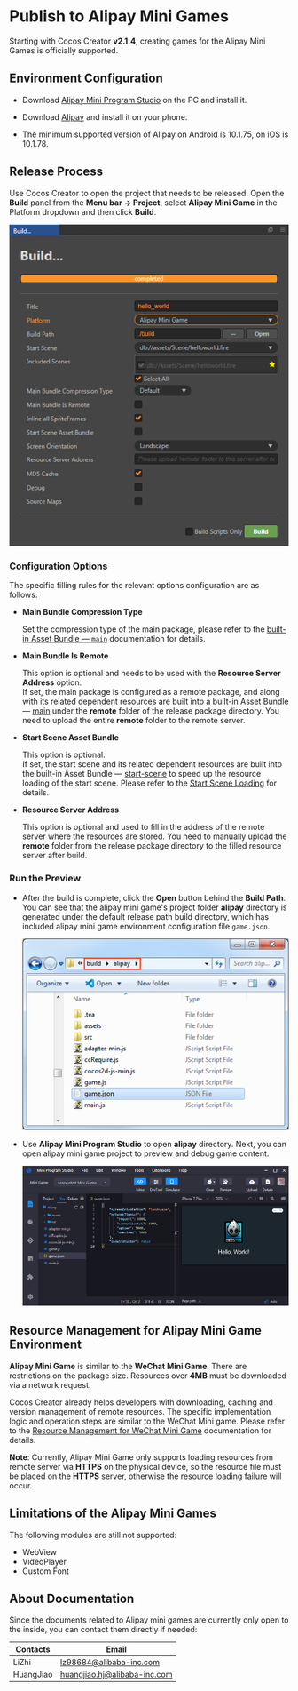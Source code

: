 # Publish to Alipay Mini Games

Starting with Cocos Creator **v2.1.4**, creating games for the Alipay Mini Games is officially supported.

## Environment Configuration

- Download [Alipay Mini Program Studio](https://render.alipay.com/p/f/fd-jwq8nu2a/pages/home/index.html) on the PC and install it.

- Download [Alipay](https://mobile.alipay.com/index.htm) and install it on your phone.

- The minimum supported version of Alipay on Android is 10.1.75, on iOS is 10.1.78.

## Release Process

Use Cocos Creator to open the project that needs to be released. Open the **Build** panel from the **Menu bar -> Project**, select **Alipay Mini Game** in the Platform dropdown and then click **Build**.

![](./publish-alipay-mini-games/build_option.png)

### Configuration Options

The specific filling rules for the relevant options configuration are as follows:

- **Main Bundle Compression Type**

  Set the compression type of the main package, please refer to the [built-in Asset Bundle — `main`](../asset-manager/bundle.md#the-built-in-asset-bundle) documentation for details.

- **Main Bundle Is Remote**

  This option is optional and needs to be used with the **Resource Server Address** option.<br>
  If set, the main package is configured as a remote package, and along with its related dependent resources are built into a built-in Asset Bundle — [main](../asset-manager/bundle.md#the-built-in-asset-bundle) under the **remote** folder of the release package directory. You need to upload the entire **remote** folder to the remote server.

- **Start Scene Asset Bundle**

  This option is optional.<br>
  If set, the start scene and its related dependent resources are built into the built-in Asset Bundle — [start-scene](../asset-manager/bundle.md#the-built-in-asset-bundle) to speed up the resource loading of the start scene. Please refer to the [Start Scene Loading](publish-wechatgame.md#speed-up-the-loading-of-the-start-scene) for details.

- **Resource Server Address**

  This option is optional and used to fill in the address of the remote server where the resources are stored. You need to manually upload the **remote** folder from the release package directory to the filled resource server after build. 

### Run the Preview

- After the build is complete, click the **Open** button behind the **Build Path**. You can see that the alipay mini game's project folder **alipay** directory is generated under the default release path build directory, which has included alipay mini game environment configuration file `game.json`.

  ![](./publish-alipay-mini-games/build.png)

- Use **Alipay Mini Program Studio** to open **alipay** directory. Next, you can open alipay mini game project to preview and debug game content.

  ![](./publish-alipay-mini-games/preview.png)

## Resource Management for Alipay Mini Game Environment

**Alipay Mini Game** is similar to the **WeChat Mini Game**. There are restrictions on the package size. Resources over **4MB** must be downloaded via a network request.

Cocos Creator already helps developers with downloading, caching and version management of remote resources. The specific implementation logic and operation steps are similar to the WeChat Mini game. Please refer to the [Resource Management for WeChat Mini Game](./publish-wechatgame.md#resource-management-for-the-wechat-mini-games) documentation for details.

**Note**: Currently, Alipay Mini Game only supports loading resources from remote server via **HTTPS** on the physical device, so the resource file must be placed on the **HTTPS** server, otherwise the resource loading failure will occur.

## Limitations of the Alipay Mini Games

The following modules are still not supported:

- WebView
- VideoPlayer
- Custom Font

## About Documentation

Since the documents related to Alipay mini games are currently only open to the inside, you can contact them directly if needed:

| Contacts | Email |
| ----- | ----- |
| LiZhi | lz98684@alibaba-inc.com      |
| HuangJiao | huangjiao.hj@alibaba-inc.com |
